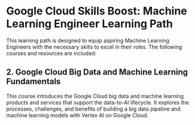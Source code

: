 # Google Cloud Skills Boost: Machine Learning Engineer Learning Path

This learning path is designed to equip aspiring Machine Learning Engineers with the necessary skills to excel in their roles. The following courses and resources are included:


## 2. Google Cloud Big Data and Machine Learning Fundamentals

This course introduces the Google Cloud big data and machine learning products and services that support the data-to-AI lifecycle. It explores the processes, challenges, and benefits of building a big data pipeline and machine learning models with Vertex AI on Google Cloud. 




